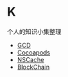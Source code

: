 # K

个人的知识小集整理

- [GCD](https://github.com/FelixScat/demo_GCD)
- [Cocoapods](https://github.com/FelixScat/demo_cocoapods)
- [NSCache](https://github.com/FelixScat/demo_NSCache)
- [BlockChain](https://github.com/FelixScat/blockChainServer)